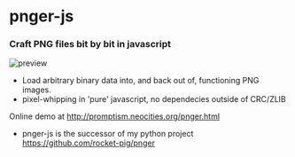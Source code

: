 # pnger-js
### Craft PNG files bit by bit in javascript

![preview](https://i.ibb.co/BCx3k2K/ecdb47fc-2b22-472b-a8db-c3708970b3ea.png)

* Load arbitrary binary data into, and back out of, functioning PNG images.
* pixel-whipping in 'pure' javascript, no dependecies outside of CRC/ZLIB

Online demo at http://promptism.neocities.org/pnger.html


* pnger-js is the successor of my python project https://github.com/rocket-pig/pnger
